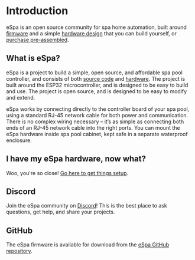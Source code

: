 # Introduction

eSpa is an open source community for spa home automation, built around [firmware](/firmware) and a simple [hardware design](/hardware) that you can build yourself, or [purchase pre-assembled](https://store.espa.diy).

## What is eSpa?

eSpa is a project to build a simple, open source, and affordable spa pool controller, and consists of both [source code](/firmware) and [hardware](/hardware). The project is built around the ESP32 microcontroller, and is designed to be easy to build and use. The project is open source, and is designed to be easy to modify and extend.

eSpa works by connecting directly to the controller board of your spa pool, using a standard RJ-45 network cable for both power and communication. There is no complex wiring necessary – it’s as simple as connecting both ends of an RJ-45 network cable into the right ports. You can mount the eSpa hardware inside spa pool cabinet, kept safe in a separate waterproof enclosure.

## I have my eSpa hardware, now what?

Woo, you're so close! [Go here to get things setup](/getting-started).

## Discord

Join the eSpa community on [Discord](https://discord.gg/faK8Ag4wHn)! This is the best place to ask questions, get help, and share your projects.

## GitHub

The eSpa firmware is available for download from the [eSpa GitHub repository](https://github.com/wayne-love/ESPySpa).
